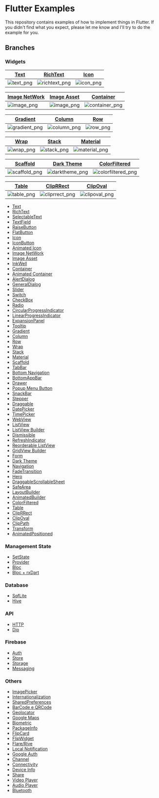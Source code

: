 # Flutter Examples

This repository contains examples of how to implement things in Flutter. If you didn't find what you expect, please let me know and I'll try to do the example for you. 

## Branches

### Widgets
<!-- :x:
:white_check_mark: -->

[Text] | [RichText] | [Icon]
--- | --- | ---
![text_png] | ![richtext_png] | ![icon_png]

[Image NetWork] | [Image Asset] | [Container]
--- | --- | ---
![image_png] | ![image_png] | ![container_png]

[Gradient] | [Column] | [Row]
--- | --- | ---
![gradient_png] | ![column_png] | ![row_png]

[Wrap] | [Stack] | [Material]
--- | --- | ---
![wrap_png] | ![stack_png] | ![material_png]

[Scaffold] | [Dark Theme] | [ColorFiltered]
--- | --- | ---
![scaffold_png] | ![darktheme_png] | ![colorfiltered_png]

[Table] | [ClipRRect] | [ClipOval]
--- | --- | ---
![table_png] | ![cliprrect_png] | ![clipoval_png]


- [Text](https://github.com/ThiagoEvoa/flutter_examples/tree/text)
- [RichText](https://github.com/ThiagoEvoa/flutter_examples/tree/rich_text)
- [SelectableText](https://github.com/ThiagoEvoa/flutter_examples/tree/selectable_text)
- [TextField](https://github.com/ThiagoEvoa/flutter_examples/tree/textfield)
- [RaiseButton](https://github.com/ThiagoEvoa/flutter_examples/tree/raisedbutton)
- [FlatButton](https://github.com/ThiagoEvoa/flutter_examples/tree/flatbutton)
- [Icon](https://github.com/ThiagoEvoa/flutter_examples/tree/icon)
- [IconButton](https://github.com/ThiagoEvoa/flutter_examples/tree/iconbutton)
- [Animated Icon](https://github.com/ThiagoEvoa/flutter_examples/tree/animatedicon)
- [Image NetWork](https://github.com/ThiagoEvoa/flutter_examples/tree/image_network)
- [Image Asset](https://github.com/ThiagoEvoa/flutter_examples/tree/image_asset)
- [InkWell](https://github.com/ThiagoEvoa/flutter_examples/tree/inkwell)
- [Container](https://github.com/ThiagoEvoa/flutter_examples/tree/container)
- [Animated Container](https://github.com/ThiagoEvoa/flutter_examples/tree/animatedcontainer)
- [AlertDialog](https://github.com/ThiagoEvoa/flutter_examples/tree/alertdialog)
- [GeneralDialog](https://github.com/ThiagoEvoa/flutter_examples/tree/generaldialog)
- [Slider](https://github.com/ThiagoEvoa/flutter_examples/tree/slider)
- [Switch](https://github.com/ThiagoEvoa/flutter_examples/tree/switch)
- [CheckBox](https://github.com/ThiagoEvoa/flutter_examples/tree/checkbox)
- [Radio](https://github.com/ThiagoEvoa/flutter_examples/tree/radio)
- [CircularProgressIndicator](https://github.com/ThiagoEvoa/flutter_examples/tree/circularprogressindicator)
- [LinearProgressIndicator](https://github.com/ThiagoEvoa/flutter_examples/tree/linearprogressindicator)
- [ExpansionPanel](https://github.com/ThiagoEvoa/flutter_examples/tree/expansionpanel)
- [Tooltip](https://github.com/ThiagoEvoa/flutter_examples/tree/tooltip)
- [Gradient](https://github.com/ThiagoEvoa/flutter_examples/tree/gradient)
- [Column](https://github.com/ThiagoEvoa/flutter_examples/tree/column)
- [Row](https://github.com/ThiagoEvoa/flutter_examples/tree/row)
- [Wrap](https://github.com/ThiagoEvoa/flutter_examples/tree/wrap)
- [Stack](https://github.com/ThiagoEvoa/flutter_examples/tree/stack)
- [Material](https://github.com/ThiagoEvoa/flutter_examples/tree/material)
- [Scaffold](https://github.com/ThiagoEvoa/flutter_examples/tree/scaffold)
- [TabBar](https://github.com/ThiagoEvoa/flutter_examples/tree/tabbar)
- [Bottom Navigation](https://github.com/ThiagoEvoa/flutter_examples/tree/bottomnavigationbar)
- [BottomAppBar](https://github.com/ThiagoEvoa/flutter_examples/tree/bottomappbar)
- [Drawer](https://github.com/ThiagoEvoa/flutter_examples/tree/drawer)
- [Popup Menu Button](https://github.com/ThiagoEvoa/flutter_examples/tree/popupmenubutton)
- [SnackBar](https://github.com/ThiagoEvoa/flutter_examples/tree/snackbar)
- [Stepper](https://github.com/ThiagoEvoa/flutter_examples/tree/stepper)
- [Draggable](https://github.com/ThiagoEvoa/flutter_examples/tree/draggable)
- [DatePicker](https://github.com/ThiagoEvoa/flutter_examples/tree/datepicker)
- [TimePicker](https://github.com/ThiagoEvoa/flutter_examples/tree/timepicker)
- [WebView](https://github.com/ThiagoEvoa/flutter_examples/tree/webview)
- [ListView](https://github.com/ThiagoEvoa/flutter_examples/tree/listview)
- [ListView Builder](https://github.com/ThiagoEvoa/flutter_examples/tree/listview_builder)
- [Dismissible](https://github.com/ThiagoEvoa/flutter_examples/tree/dismissible)
- [RefreshIndicator](https://github.com/ThiagoEvoa/flutter_examples/tree/refreshindicator)
- [Reorderable ListView](https://github.com/ThiagoEvoa/flutter_examples/tree/reorderablelistview)
- [GridView Builder](https://github.com/ThiagoEvoa/flutter_examples/tree/gridview_builder)
- [Form](https://github.com/ThiagoEvoa/flutter_examples/tree/form)
- [Dark Theme](https://github.com/ThiagoEvoa/flutter_examples/tree/darktheme)
- [Navigation](https://github.com/ThiagoEvoa/flutter_examples/tree/navigation)
- [FadeTransition](https://github.com/ThiagoEvoa/flutter_examples/tree/fadetransition)
- [Hero](https://github.com/ThiagoEvoa/flutter_examples/tree/hero)
- [DraggableScrollableSheet](https://github.com/ThiagoEvoa/flutter_examples/tree/draggablescrollablesheet)
- [SafeArea](https://github.com/ThiagoEvoa/flutter_examples/tree/safearea)
- [LayoutBuilder](https://github.com/ThiagoEvoa/flutter_examples/tree/layoutbuilder)
- [AnimatedBuilder](https://github.com/ThiagoEvoa/flutter_examples/tree/animatedbuilder)
- [ColorFiltered](https://github.com/ThiagoEvoa/flutter_examples/tree/colorfiltered)
- [Table](https://github.com/ThiagoEvoa/flutter_examples/tree/table)
- [ClipRRect](https://github.com/ThiagoEvoa/flutter_examples/tree/cliprrect)
- [ClipOval](https://github.com/ThiagoEvoa/flutter_examples/tree/clipoval)
- [ClipPath](https://github.com/ThiagoEvoa/flutter_examples/tree/clippath)
- [Transform](https://github.com/ThiagoEvoa/flutter_examples/tree/transform)
- [AnimatedPositioned](https://github.com/ThiagoEvoa/flutter_examples/tree/animatedpositioned)

### Management State
- [SetState](https://github.com/ThiagoEvoa/flutter_examples/tree/setstate)
- [Provider](https://github.com/ThiagoEvoa/flutter_examples/tree/provider)
- [Bloc](https://github.com/ThiagoEvoa/flutter_examples/tree/bloc)
- [Bloc + rxDart](https://github.com/ThiagoEvoa/flutter_examples/tree/bloc_rxdart)

### Database
- [SqfLite](https://github.com/ThiagoEvoa/flutter_examples/tree/sqflite)
- [Hive](https://github.com/ThiagoEvoa/flutter_examples/tree/hive)

### API
- [HTTP](https://github.com/ThiagoEvoa/flutter_examples/tree/http)
- [Dio](https://github.com/ThiagoEvoa/flutter_examples/tree/dio)

### Firebase
- [Auth](https://github.com/ThiagoEvoa/flutter_examples/tree/firebaseauth)
- [Store](https://github.com/ThiagoEvoa/flutter_examples/tree/firebasestore)
- [Storage](https://github.com/ThiagoEvoa/flutter_examples/tree/firebasestorage)
- [Messaging](https://github.com/ThiagoEvoa/flutter_examples/tree/firebase_messaging)

### Others
- [ImagePicker](https://github.com/ThiagoEvoa/flutter_examples/tree/imagepicker)
- [Internationalization](https://github.com/ThiagoEvoa/flutter_examples/tree/internationalization)
- [SharedPreferences](https://github.com/ThiagoEvoa/flutter_examples/tree/sharedpreferences)
- [BarCode e QRCode](https://github.com/ThiagoEvoa/flutter_examples/tree/barcode_qrcode)
- [Geolocator](https://github.com/ThiagoEvoa/flutter_examples/tree/geolocator)
- [Google Maps](https://github.com/ThiagoEvoa/flutter_examples/tree/googlemaps)
- [Biometric](https://github.com/ThiagoEvoa/flutter_examples/tree/biometric)
- [PackageInfo](https://github.com/ThiagoEvoa/flutter_examples/tree/packageinfo)
- [FlipCard](https://github.com/ThiagoEvoa/flutter_examples/tree/flipcard)
- [FlipWidget](https://github.com/ThiagoEvoa/flutter_examples/tree/flipwidget)
- [Flare/Rive](https://github.com/ThiagoEvoa/flutter_examples/blob/flare/README.md)
- [Local Notification](https://github.com/ThiagoEvoa/flutter_examples/tree/localnotification)
- [Google Auth](https://github.com/ThiagoEvoa/flutter_examples/tree/google_auth)
- [Channel](https://github.com/ThiagoEvoa/flutter_examples/tree/channel)
- [Connectivity](https://github.com/ThiagoEvoa/flutter_examples/tree/connectivity)
- [Device Info](https://github.com/ThiagoEvoa/flutter_examples/tree/device_info)
- [Share](https://github.com/ThiagoEvoa/flutter_examples/tree/share)
- [Video Player](https://github.com/ThiagoEvoa/flutter_examples/tree/video_player)
- [Audio Player](https://github.com/ThiagoEvoa/flutter_examples/tree/audio_player)
- [Bluetooth](https://github.com/ThiagoEvoa/flutter_examples/tree/bluetooth)



<!-- PNG -->
[text_png]: https://github.com/ThiagoEvoa/flutter_examples/blob/master/images/text.png
[richtext_png]: https://github.com/ThiagoEvoa/flutter_examples/blob/master/images/richtext.png
[icon_png]: https://github.com/ThiagoEvoa/flutter_examples/blob/master/images/icon.png
[image_png]: https://github.com/ThiagoEvoa/flutter_examples/blob/master/images/image.png
[container_png]: https://github.com/ThiagoEvoa/flutter_examples/blob/master/images/container.png
[gradient_png]: https://github.com/ThiagoEvoa/flutter_examples/blob/master/images/gradient.png
[column_png]: https://github.com/ThiagoEvoa/flutter_examples/blob/master/images/column.png
[row_png]: https://github.com/ThiagoEvoa/flutter_examples/blob/master/images/row.png
[wrap_png]: https://github.com/ThiagoEvoa/flutter_examples/blob/master/images/wrap.png
[stack_png]: https://github.com/ThiagoEvoa/flutter_examples/blob/master/images/stack.png
[material_png]: https://github.com/ThiagoEvoa/flutter_examples/blob/master/images/material.png
[scaffold_png]: https://github.com/ThiagoEvoa/flutter_examples/blob/master/images/scaffold.png
[darktheme_png]: https://github.com/ThiagoEvoa/flutter_examples/blob/master/images/darktheme.png
[colorfiltered_png]: https://github.com/ThiagoEvoa/flutter_examples/blob/master/images/colorfiltered.png
[table_png]: https://github.com/ThiagoEvoa/flutter_examples/blob/master/images/table.png
[cliprrect_png]: https://github.com/ThiagoEvoa/flutter_examples/blob/master/images/cliprrect.png
[clipoval_png]: https://github.com/ThiagoEvoa/flutter_examples/blob/master/images/clipoval.png
[clippath_png]: https://github.com/ThiagoEvoa/flutter_examples/blob/master/images/clippath.png
[safearea_png]: https://github.com/ThiagoEvoa/flutter_examples/blob/master/images/safearea.png

<!-- GIF -->
[selectabletext]: https://github.com/ThiagoEvoa/flutter_examples/blob/master/images/selectabletext.gif
[textfield]: https://github.com/ThiagoEvoa/flutter_examples/blob/master/images/textfield.gif
[raisedbutton]: https://github.com/ThiagoEvoa/flutter_examples/blob/master/images/raisedbutton.gif
[flatbutton]: https://github.com/ThiagoEvoa/flutter_examples/blob/master/images/flatbutton.gif
[iconbutton]: https://github.com/ThiagoEvoa/flutter_examples/blob/master/images/iconbutton.gif
[animatedicon]: https://github.com/ThiagoEvoa/flutter_examples/blob/master/images/animatedicon.gif
[inkwell]: https://github.com/ThiagoEvoa/flutter_examples/blob/master/images/inkwell.gif
[animatedcontainer]: https://github.com/ThiagoEvoa/flutter_examples/blob/master/images/animetedcontainer.gif
[alertdialog]: https://github.com/ThiagoEvoa/flutter_examples/blob/master/images/alertdialog.gif
[generaldialog]: https://github.com/ThiagoEvoa/flutter_examples/blob/master/images/generaldialog.gif
[slider]: https://github.com/ThiagoEvoa/flutter_examples/blob/master/images/slider.gif
[switch]: https://github.com/ThiagoEvoa/flutter_examples/blob/master/images/switch.gif
[checkbox]: https://github.com/ThiagoEvoa/flutter_examples/blob/master/images/checkbox.gif
[radio]: https://github.com/ThiagoEvoa/flutter_examples/blob/master/images/radio.gif
[circularprogressindicator]: https://github.com/ThiagoEvoa/flutter_examples/blob/master/images/circularprogressindicator.gif
[linearprogressindicator]: https://github.com/ThiagoEvoa/flutter_examples/blob/master/images/linearprogressindicator.gif
[expansionpanel]: https://github.com/ThiagoEvoa/flutter_examples/blob/master/images/expansionpanel.gif
[tooltip]: https://github.com/ThiagoEvoa/flutter_examples/blob/master/images/tooltip.gif
[tabbar]: https://github.com/ThiagoEvoa/flutter_examples/blob/master/images/tabbar.gif
[bottomnavigation]: https://github.com/ThiagoEvoa/flutter_examples/blob/master/images/bottomnavigationbar.gif
[bottomappbar]: https://github.com/ThiagoEvoa/flutter_examples/blob/master/images/bottomappbar.gif
[drawer]: https://github.com/ThiagoEvoa/flutter_examples/blob/master/images/drawer.gif
[popupmenubutton]: https://github.com/ThiagoEvoa/flutter_examples/blob/master/images/popupmenubutton.gif
[snackbar]: https://github.com/ThiagoEvoa/flutter_examples/blob/master/images/snackbar.gif
[stepper]: https://github.com/ThiagoEvoa/flutter_examples/blob/master/images/stepper.gif
[draggable]: https://github.com/ThiagoEvoa/flutter_examples/blob/master/images/draggable.gif
[datepicker]: https://github.com/ThiagoEvoa/flutter_examples/blob/master/images/datepicker.gif
[timepicker]: https://github.com/ThiagoEvoa/flutter_examples/blob/master/images/timepicker.gif
[webview]: https://github.com/ThiagoEvoa/flutter_examples/blob/master/images/webview.gif
[listview]: https://github.com/ThiagoEvoa/flutter_examples/blob/master/images/listview.gif
[listViewbuilder]: https://github.com/ThiagoEvoa/flutter_examples/blob/master/images/listviewbuilder.gif
[dismissible]: https://github.com/ThiagoEvoa/flutter_examples/blob/master/images/dismissible.gif
[refreshindicator]: https://github.com/ThiagoEvoa/flutter_examples/blob/master/images/refreshindicator.gif
[reorderablelistView]: https://github.com/ThiagoEvoa/flutter_examples/blob/master/images/reorderablelistview.gif
[gridViewbuilder]: https://github.com/ThiagoEvoa/flutter_examples/blob/master/images/gridviewbuilder.gif
[form]: https://github.com/ThiagoEvoa/flutter_examples/blob/master/images/form.gif
[navigation]: https://github.com/ThiagoEvoa/flutter_examples/blob/master/images/navigation.gif
[fadetransition]: https://github.com/ThiagoEvoa/flutter_examples/blob/master/images/fadetransition.gif
[hero]: https://github.com/ThiagoEvoa/flutter_examples/blob/master/images/hero.gif
[draggablescrollablesheet]: https://github.com/ThiagoEvoa/flutter_examples/blob/master/images/draggablescrollablesheet.gif
[layoutbuilder]: https://github.com/ThiagoEvoa/flutter_examples/blob/master/images/layoutbuilder.gif
[animatedbuilder]: https://github.com/ThiagoEvoa/flutter_examples/blob/master/images/animatedbuilder.gif
[transform]: https://github.com/ThiagoEvoa/flutter_examples/blob/master/images/transform.gif
[animatedpositioned]: https://github.com/ThiagoEvoa/flutter_examples/blob/master/images/animatedpositioned.gif

<!-- Links -->
[Text]: https://github.com/ThiagoEvoa/flutter_examples/tree/text
[RichText]: https://github.com/ThiagoEvoa/flutter_examples/tree/rich_text
[SelectableText]: https://github.com/ThiagoEvoa/flutter_examples/tree/selectable_text
[TextField]: https://github.com/ThiagoEvoa/flutter_examples/tree/textfield
[RaisedButton]: https://github.com/ThiagoEvoa/flutter_examples/tree/raisedbutton
[FlatButton]: https://github.com/ThiagoEvoa/flutter_examples/tree/flatbutton
[Icon]: https://github.com/ThiagoEvoa/flutter_examples/tree/icon
[IconButton]: https://github.com/ThiagoEvoa/flutter_examples/tree/iconbutton
[Animated Icon]: https://github.com/ThiagoEvoa/flutter_examples/tree/animatedicon
[Image NetWork]: https://github.com/ThiagoEvoa/flutter_examples/tree/image_network
[Image Asset]: https://github.com/ThiagoEvoa/flutter_examples/tree/image_asset
[InkWell]: https://github.com/ThiagoEvoa/flutter_examples/tree/inkwell
[Container]: https://github.com/ThiagoEvoa/flutter_examples/tree/container
[Animated Container]: https://github.com/ThiagoEvoa/flutter_examples/tree/animatedcontainer
[AlertDialog]: https://github.com/ThiagoEvoa/flutter_examples/tree/alertdialog
[GeneralDialog]: https://github.com/ThiagoEvoa/flutter_examples/tree/generaldialog
[Slider]: https://github.com/ThiagoEvoa/flutter_examples/tree/slider
[Switch]: https://github.com/ThiagoEvoa/flutter_examples/tree/switch
[CheckBox]: https://github.com/ThiagoEvoa/flutter_examples/tree/checkbox
[Radio]: https://github.com/ThiagoEvoa/flutter_examples/tree/radio
[CircularProgressIndicator]: https://github.com/ThiagoEvoa/flutter_examples/tree/circularprogressindicator
[LinearProgressIndicator]: https://github.com/ThiagoEvoa/flutter_examples/tree/linearprogressindicator
[ExpansionPanel]: https://github.com/ThiagoEvoa/flutter_examples/tree/expansionpanel
[Tooltip]: https://github.com/ThiagoEvoa/flutter_examples/tree/tooltip
[Gradient]: https://github.com/ThiagoEvoa/flutter_examples/tree/gradient
[Column]: https://github.com/ThiagoEvoa/flutter_examples/tree/column
[Row]: https://github.com/ThiagoEvoa/flutter_examples/tree/row
[Wrap]: https://github.com/ThiagoEvoa/flutter_examples/tree/wrap
[Stack]: https://github.com/ThiagoEvoa/flutter_examples/tree/stack
[Material]: https://github.com/ThiagoEvoa/flutter_examples/tree/material
[Scaffold]: https://github.com/ThiagoEvoa/flutter_examples/tree/scaffold
[TabBar]: https://github.com/ThiagoEvoa/flutter_examples/tree/tabbar
[Bottom Navigation]: https://github.com/ThiagoEvoa/flutter_examples/tree/bottomnavigationbar
[BottomAppBar]: https://github.com/ThiagoEvoa/flutter_examples/tree/bottomappbar
[Drawer]: https://github.com/ThiagoEvoa/flutter_examples/tree/drawer
[Popup Menu Button]: https://github.com/ThiagoEvoa/flutter_examples/tree/popupmenubutton
[SnackBar]: https://github.com/ThiagoEvoa/flutter_examples/tree/snackbar
[Stepper]: https://github.com/ThiagoEvoa/flutter_examples/tree/stepper
[Draggable]: https://github.com/ThiagoEvoa/flutter_examples/tree/draggable
[DatePicker]: https://github.com/ThiagoEvoa/flutter_examples/tree/datepicker
[TimePicker]: https://github.com/ThiagoEvoa/flutter_examples/tree/timepicker
[WebView]: https://github.com/ThiagoEvoa/flutter_examples/tree/webview
[ListView]: https://github.com/ThiagoEvoa/flutter_examples/tree/listview
[ListView Builder]: https://github.com/ThiagoEvoa/flutter_examples/tree/listview_builder
[Dismissible]: https://github.com/ThiagoEvoa/flutter_examples/tree/dismissible
[RefreshIndicator]: https://github.com/ThiagoEvoa/flutter_examples/tree/refreshindicator
[Reorderable ListView]: https://github.com/ThiagoEvoa/flutter_examples/tree/reorderablelistview
[GridView Builder]: https://github.com/ThiagoEvoa/flutter_examples/tree/gridview_builder
[Form]: https://github.com/ThiagoEvoa/flutter_examples/tree/form
[Dark Theme]: https://github.com/ThiagoEvoa/flutter_examples/tree/darktheme
[Navigation]: https://github.com/ThiagoEvoa/flutter_examples/tree/navigation
[FadeTransition]: https://github.com/ThiagoEvoa/flutter_examples/tree/fadetransition
[Hero]: https://github.com/ThiagoEvoa/flutter_examples/tree/hero
[DraggableScrollableSheet]: https://github.com/ThiagoEvoa/flutter_examples/tree/draggablescrollablesheet
[SafeArea]: https://github.com/ThiagoEvoa/flutter_examples/tree/safearea
[LayoutBuilder]: https://github.com/ThiagoEvoa/flutter_examples/tree/layoutbuilder
[AnimatedBuilder]: https://github.com/ThiagoEvoa/flutter_examples/tree/animatedbuilder
[ColorFiltered]: https://github.com/ThiagoEvoa/flutter_examples/tree/colorfiltered
[Table]: https://github.com/ThiagoEvoa/flutter_examples/tree/table
[ClipRRect]: https://github.com/ThiagoEvoa/flutter_examples/tree/cliprrect
[ClipOval]: https://github.com/ThiagoEvoa/flutter_examples/tree/clipoval
[ClipPath]: https://github.com/ThiagoEvoa/flutter_examples/tree/clippath
[Transform]: https://github.com/ThiagoEvoa/flutter_examples/tree/transform
[AnimatedPositioned]: https://github.com/ThiagoEvoa/flutter_examples/tree/animatedpositioned
